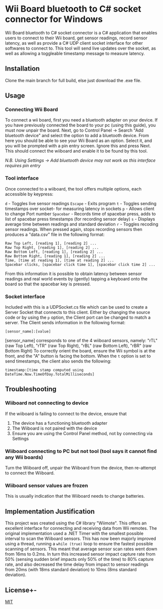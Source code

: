 # Wii Board bluetooth to C# socket connector for Windows

Wii Board bluetooth to C# socket connector is a C# application that enables users to connect to their Wii board, get sensor readings, record sensor latency, as well as provide a C# UDP client socket interface for other softwares to connect to. This tool will send live updates over the socket, as well as allowing a toggleable timestamp message to measure latency.

## Installation

Clone the main branch for full build, else just download the .exe file.

## Usage
### Connecting Wii Board
To connect a wii board, first you need a bluetooth adapter on your device. If you have previously connected the board to your pc (using this guide), you must now unpair the board. Next, go to Control Panel -> Search "Add bluetooth device" and select the option to add a bluetooth device. From here you should be able to see your Wii Board as an option. Select it, and you will be prompted with a pin entry screen. Ignore this and press Next. This should connect the wiiboard and enable it to be found by this tool. 

*N.B. Using Settings -> Add bluetooth device may not work as this interface requires pin entry*


### Tool interface
Once connected to a wiiboard, the tool offers multiple options, each accessible by keypress:

```d``` - Toggles live sensor readings
```Escape``` - Exits program
```t``` - Toggles sending timestamps over socket- for measuring latency in sockets
```p``` - Allows client to change Port number
```Spacebar``` - Records time of spacebar press, adds to list of spacebar press timestamps (for recording sensor delay)
```s``` - Displays average time between readings and standard deviation
```r``` - Toggles recoding sensor readings. When pressed again, stops recording sensors then produces a "data.csv" file in the following format: 
```
Raw Top Left, [reading 1], [reading 2] ...
Raw Top Right, [reading 1], [reading 2] ...
Raw Bottom Left, [reading 1], [reading 2] ...
Raw Bottom Right, [reading 1], [reading 2] ...
Time, [time at reading 1], [time at reading 2] ...
Spacebar clicks, [spacebar click time 1], [spacebar click time 2] ...
```
From this information it is possible to obtain latency between sensor readings and real world events by (gently) tapping a keyboard onto the board so that the spacebar key is pressed. 
### Socket interface
Included with this is a UDPSocket.cs file which can be used to create a Server Socket that connects to this client. Either by changing the source code or by using the ```p``` option, the Client port can be changed to match a server.
The Client sends information in the following format:
```
[sensor_name]:[value]
```
[sensor_name] corresponds to one of the 4 wiiboard sensors, namely:
"rTL" (raw Top Left), "rTR" (raw Top Right), "rBL" (raw Bottom Left), "rBR" (raw Bottom Right)
To correctly orient the board, ensure the Wii symbol is at the front, and the "A" button is facing the bottom.
When the ```t``` option is set to send timestamps, the client also sends the following:
```
timestamp:[time stamp computed using DateTime.Now.TimeOfDay.TotalMilliseconds]
```
## Troubleshooting
### Wiiboard not connecting to device
If the wiiboard is failing to connect to the device, ensure that
1) The device has a functioning bluetooth adapter
2) The Wiiboard is not paired with the device
3) Ensure you are using the Control Panel method, not by connecting via Settings
 
### Wiiboard connecting to PC but not tool (tool says it cannot find any Wii boards)
Turn the Wiiboard off, unpair the Wiiboard from the device, then re-attempt to connect the Wiiboard.
### Wiiboard sensor values are frozen
This is usually indication that the Wiiboard needs to change batteries.
## Implementation Justification
This project was created using the C# library "Wiimote". This offers an excellent interface for connecting and receiving data from Wii remotes. 
The original implementation used a .NET Timer with the smallest possible interval to scan the Wiiboard sensors. This has now been majorly improved using a thread, running a ```while (true)``` loop to ensure the fastest possible scanning of sensors. This meant that average sensor scan rates went down from 16ms to 0.2ms. In turn this increased sensor impact capture rate from 50% (sensing sudden brief impacts only 50% of the time) to 80% capture rate, and also decreased the time delay from impact to sensor readings from 20ms (with 18ms standard deviation) to 10ms (8ms standard deviation).
## License+-
[MIT](https://choosealicense.com/licenses/mit/)
